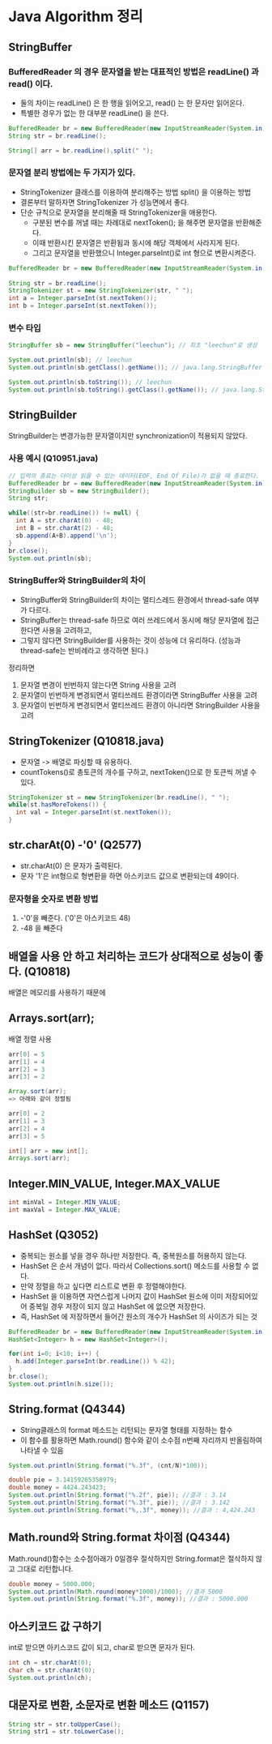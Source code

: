 # Java Algorithm 정리

## StringBuffer
### BufferedReader 의 경우 문자열을 받는 대표적인 방법은 readLine() 과 read() 이다. 
- 둘의 차이는 readLine() 은 한 행을 읽어오고, read() 는 한 문자만 읽어온다. 
- 특별한 경우가 없는 한 대부분 readLine() 을 쓴다. 
```java
BufferedReader br = new BufferedReader(new InputStreamReader(System.in));
String str = br.readLine();

String[] arr = br.readLine().split(" ");
```

### 문자열 분리 방법에는 두 가지가 있다.
- StringTokenizer 클래스를 이용하여 분리해주는 방법 split() 을 이용하는 방법
- 결론부터 말하자면 StringTokenizer 가 성능면에서 좋다. 
- 단순 규칙으로 문자열을 분리해줄 때 StringTokenizer을 애용한다.
  - 구분된 변수를 꺼낼 때는 차례대로 nextToken(); 을 해주면 문자열을 반환해준다.
  - 이때 반환시킨 문자열은 반환됨과 동시에 해당 객체에서 사라지게 된다.
  - 그리고 문자열을 반환했으니 Integer.parseInt()로 int 형으로 변환시켜준다. 
```java
BufferedReader br = new BufferedReader(new InputStreamReader(System.in));
		
String str = br.readLine();
StringTokenizer st = new StringTokenizer(str, " ");
int a = Integer.parseInt(st.nextToken());
int b = Integer.parseInt(st.nextToken());
```

### 변수 타입
```java
StringBuffer sb = new StringBuffer("leechun"); // 최초 "leechun"로 생성

System.out.println(sb); // leechun
System.out.println(sb.getClass().getName()); // java.lang.StringBuffer

System.out.println(sb.toString()); // leechun
System.out.println(sb.toString().getClass().getName()); // java.lang.String
```

## StringBuilder
StringBuilder는 변경가능한 문자열이지만 synchronization이 적용되지 않았다.

### 사용 예시 (Q10951.java)
```java
// 입력의 종료는 더이상 읽을 수 있는 데이터(EOF, End Of File)가 없을 때 종료한다.
BufferedReader br = new BufferedReader(new InputStreamReader(System.in));
StringBuilder sb = new StringBuilder();
String str;

while((str=br.readLine()) != null) {
  int A = str.charAt(0) - 48;
  int B = str.charAt(2) - 48;
  sb.append(A+B).append('\n');
}
br.close();
System.out.println(sb);
```

### StringBuffer와 StringBuilder의 차이
- StringBuffer와 StringBuilder의 차이는 멀티스레드 환경에서 thread-safe 여부가 다르다. 
- StringBuffer는 thread-safe 하므로 여러 쓰레드에서 동시에 해당 문자열에 접근한다면 사용을 고려하고, 
- 그렇지 않다면 StringBuilder를 사용하는 것이 성능에 더 유리하다. (성능과 thread-safe는 반비례라고 생각하면 된다.)

정리하면
1. 문자열 변경이 빈번하지 않는다면 String 사용을 고려
2. 문자열이 빈번하게 변경되면서 멀티쓰레드 환경이라면 StringBuffer 사용을 고려
3. 문자열이 빈번하게 변경되면서 멀티쓰레드 환경이 아니라면 StringBuilder 사용을 고려

## StringTokenizer (Q10818.java)
- 문자열 -> 배열로 파싱할 때 유용하다.
- countTokens()로 총토큰의 개수를 구하고, nextToken()으로 한 토큰씩 꺼낼 수 있다.
```java
StringTokenizer st = new StringTokenizer(br.readLine(), " ");
while(st.hasMoreTokens()) {
  int val = Integer.parseInt(st.nextToken());
}
```

## str.charAt(0) -'0' (Q2577)
- str.charAt(0) 은 문자가 출력된다.
- 문자 '1'은 int형으로 형변환을 하면 아스키코드 값으로 변환되는데 49이다.

### 문자형을 숫자로 변환 방법
1) -'0'을 빼준다. ('0'은 아스키코드 48)
2) -48 을 빼준다

## 배열을 사용 안 하고 처리하는 코드가 상대적으로 성능이 좋다. (Q10818)
배열은 메모리를 사용하기 때문에 

## Arrays.sort(arr);
배열 정렬 사용
```java
arr[0] = 5
arr[1] = 4
arr[2] = 3
arr[3] = 2

Array.sort(arr);
=> 아래와 같이 정렬됨

arr[0] = 2
arr[1] = 3
arr[2] = 4
arr[3] = 5

int[] arr = new int[];
Arrays.sort(arr);
```

## Integer.MIN_VALUE, Integer.MAX_VALUE
```java
int minVal = Integer.MIN_VALUE;
int maxVal = Integer.MAX_VALUE;
```

## HashSet (Q3052)
- 중복되는 원소를 넣을 경우 하나만 저장한다. 즉, 중복원소를 허용하지 않는다.
- HashSet 은 순서 개념이 없다. 따라서 Collections.sort() 메소드를 사용할 수 없다.
- 만약 정렬을 하고 싶다면 리스트로 변환 후 정렬해야한다.
- HashSet 을 이용하면 자연스럽게 나머지 값이 HashSet 원소에 이미 저장되어있어 중복일 경우 저장이 되지 않고 
HashSet 에 없으면 저장한다.
- 즉, HashSet 에 저장하면서 들어간 원소의 개수가 HashSet 의 사이즈가 되는 것

```java
BufferedReader br = new BufferedReader(new InputStreamReader(System.in));
HashSet<Integer> h = new HashSet<Integer>();

for(int i=0; i<10; i++) {
  h.add(Integer.parseInt(br.readLine()) % 42);
}
br.close();
System.out.println(h.size());
```

## String.format (Q4344)
- String클래스의 format 메소드는 리턴되는 문자열 형태를 지정하는 함수
- 이 함수를 활용하면 Math.round() 함수와 같이 소수점 n번째 자리까지 반올림하여 나타낼 수 있음

```java
System.out.println(String.format("%.3f", (cnt/N)*100));

double pie = 3.14159265358979;
double money = 4424.243423;
System.out.println(String.format("%.2f", pie)); //결과 : 3.14
System.out.println(String.format("%.3f", pie)); //결과 : 3.142
System.out.println(String.format("%,.3f", money)); //결과 : 4,424.243
```

## Math.round와 String.format 차이점 (Q4344)
Math.round()함수는 소수점아래가 0일경우 절삭하지만 String.format은 절삭하지 않고 그대로 리턴합니다.

```java
double money = 5000.000;
System.out.println(Math.round(money*1000)/1000); //결과 5000
System.out.println(String.format("%.3f", money)); //결과 : 5000.000
```

## 아스키코드 값 구하기
int로 받으면 아키스코드 값이 되고, char로 받으면 문자가 된다.

```java
int ch = str.charAt(0);
char ch = str.charAt(0);
System.out.println(ch);
```

## 대문자로 변환, 소문자로 변환 메소드 (Q1157)
```java
String str = str.toUpperCase();
String str1 = str.toLowerCase();
```
